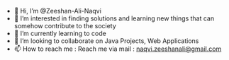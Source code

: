 - 👋 Hi, I’m @Zeeshan-Ali-Naqvi
- 👀 I’m interested in finding solutions and learning new things that can somehow contribute to the society
- 🌱 I’m currently learning to code 
- 💞️ I’m looking to collaborate on Java Projects, Web Applications
- 📫 How to reach me : Reach me via mail : naqvi.zeeshanali@gmail.com

<!---
Zeeshan-Ali-Naqvi/Zeeshan-Ali-Naqvi is a ✨ special ✨ repository because its `README.md` (this file) appears on your GitHub profile.
You can click the Preview link to take a look at your changes.
--->
